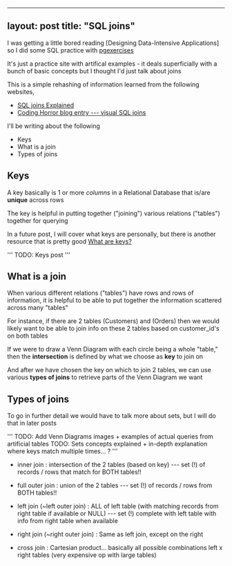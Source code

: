 
---
layout: post
title:  "SQL joins"
---

I was getting a little bored reading [Designing Data-Intensive Applications] so I did some SQL practice with [pgexercises](https://pgexercises.com)

It's just a practice site with artifical examples - it deals superficially with a bunch of basic concepts but I thought I'd just talk about joins

This is a simple rehashing of information learned from the following websites,

 - [SQL joins Explained](http://www.sql-join.com/)
 - [Coding Horror blog entry --- visual SQL joins](https://blog.codinghorror.com/a-visual-explanation-of-sql-joins/)

I'll be writing about the following

  - Keys
  - What is a join
  - Types of joins

## Keys

A key basically is 1 or more *columns* in a Relational Database that is/are **unique** across rows

The key is helpful in putting together ("joining") various relations ("tables") together for querying

In a future post, I will cover what keys are personally, but there is another resource that is pretty good [What are keys?](https://begriffs.com/posts/2018-01-01-sql-keys-in-depth.html#what-are-keys-really)

'''
TODO: Keys post
'''

## What is a join

When various different relations ("tables") have rows and rows of information, it is helpful to be able to put together the information scattered across many "tables"

For instance, if there are 2 tables (Customers) and (Orders) then we would likely want to be able to join info on these 2 tables based on customer_id's on both tables

If we were to draw a Venn Diagram with each circle being a whole "table," then the **intersection** is defined by what we choose as **key** to join on

And after we have chosen the key on which to join 2 tables, we can use various **types of joins** to retrieve parts of the Venn Diagram we want


## Types of joins

To go in further detail we would have to talk more about sets, but I will do that in later posts

'''
TODO: Add Venn Diagrams images + examples of actual queries from artificial tables
TODO: Sets concepts explained + in-depth explanation where keys match multiple times... ?
'''

- inner join : intersection of the 2 tables (based on key) --- set (!) of records / rows that match for BOTH tables!!

- full outer join : union of the 2 tables --- set (!) of records / rows from BOTH tables!!

- left join (~left outer join) : ALL of left table (with matching records from right table if available or NULL) --- set (!) complete with left table with info from right table when available

- right join (~right outer join) : Same as left join, except on the right

- cross join : Cartesian product... basically all possible combinations left x right tables (very expensive op with large tables)



